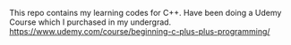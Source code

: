 This repo contains my learning codes for C++.
Have been doing a Udemy Course which I purchased in my undergrad.
https://www.udemy.com/course/beginning-c-plus-plus-programming/